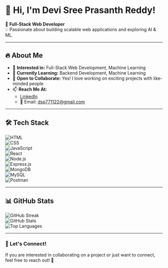 # 👋 Hi, I'm Devi Sree Prasanth Reddy!

🚀 **Full-Stack Web Developer**  
💡 Passionate about building scalable web applications and exploring AI & ML.

---

## 🔥 About Me  
- 👀 **Interested in:** Full-Stack Web Development, Machine Learning  
- 🌱 **Currently Learning:** Backend Development, Machine Learning  
- 💞️ **Open to Collaborate:** Yes! I love working on exciting projects with like-minded people  
- 📫 **Reach Me At:**  
  - [LinkedIn](https://www.linkedin.com/in/b-devi-sree-prasanth-reddy-41b540256/)  
  - 📧 Email: dsp771122@gmail.com  

---

## 🛠️ Tech Stack  
![HTML](https://img.shields.io/badge/HTML5-E34F26?style=for-the-badge&logo=html5&logoColor=white)  
![CSS](https://img.shields.io/badge/CSS3-1572B6?style=for-the-badge&logo=css3&logoColor=white)  
![JavaScript](https://img.shields.io/badge/JavaScript-F7DF1E?style=for-the-badge&logo=javascript&logoColor=black)  
![React](https://img.shields.io/badge/React-61DAFB?style=for-the-badge&logo=react&logoColor=black)  
![Node.js](https://img.shields.io/badge/Node.js-339933?style=for-the-badge&logo=node.js&logoColor=white)  
![Express.js](https://img.shields.io/badge/Express.js-000000?style=for-the-badge&logo=express&logoColor=white)  
![MongoDB](https://img.shields.io/badge/MongoDB-47A248?style=for-the-badge&logo=mongodb&logoColor=white)  
![MySQL](https://img.shields.io/badge/MySQL-4479A1?style=for-the-badge&logo=mysql&logoColor=white)  
![Postman](https://img.shields.io/badge/Postman-FF6C37?style=for-the-badge&logo=postman&logoColor=white)  

---

## 📊 GitHub Stats  
![GitHub Streak](https://github-readme-streak-stats.herokuapp.com/?user=DeviSreePrasanth&theme=react)  
![GitHub Stats](https://github-readme-stats.vercel.app/api?username=DeviSreePrasanth&show_icons=true&theme=react)  
![Top Languages](https://github-readme-stats.vercel.app/api/top-langs/?username=DeviSreePrasanth&layout=compact&theme=react)  

---

### 🎯 Let's Connect!  
If you are interested in collaborating on a project or just want to connect, feel free to reach out! 🚀  

